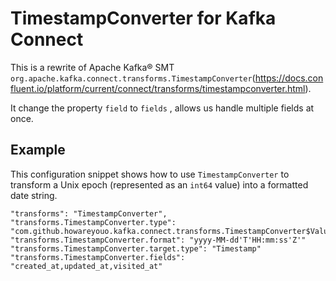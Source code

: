 # TimestampConverter for Kafka Connect
This is a rewrite of Apache Kafka® SMT `org.apache.kafka.connect.transforms.TimestampConverter`(https://docs.confluent.io/platform/current/connect/transforms/timestampconverter.html).

It change the property `field` to `fields` , allows us handle multiple fields at once.

## Example
This configuration snippet shows how to use `TimestampConverter` to transform a Unix epoch (represented as an `int64` value) into a formatted date string.

```
"transforms": "TimestampConverter",
"transforms.TimestampConverter.type": "com.github.howareyouo.kafka.connect.transforms.TimestampConverter$Value",
"transforms.TimestampConverter.format": "yyyy-MM-dd'T'HH:mm:ss'Z'"
"transforms.TimestampConverter.target.type": "Timestamp"
"transforms.TimestampConverter.fields": "created_at,updated_at,visited_at"

```
